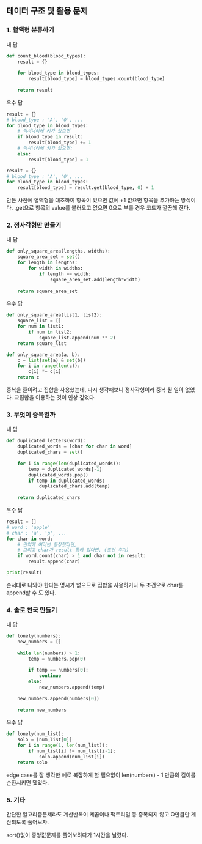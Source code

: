 ## 데이터 구조 및 활용 문제

### 1. 혈액형 분류하기

내 답

```python
def count_blood(blood_types):
    result = {}
    
    for blood_type in blood_types:
        result[blood_type] = blood_types.count(blood_type)
        
    return result
```

우수 답

```python
result = {}
# blood_type : 'A', 'O', ... 
for blood_type in blood_types:
    # 딕셔너리에 키가 있으면
    if blood_type in result:
        result[blood_type] += 1
    # 딕셔너리에 키가 없으면:
    else:
        result[blood_type] = 1

result = {}
# blood_type : 'A', 'O', ... 
for blood_type in blood_types:
    result[blood_type] = result.get(blood_type, 0) + 1
```

만든 사전에 혈액형을 대조하여 항목이 있으면 값에 +1 없으면 항목을 추가하는 방식이다. .get으로 항목의 value를 불러오고 없으면 0으로 부를 경우 코드가 깔끔해 진다.



### 2. 정사각형만 만들기

내 답

```python
def only_square_area(lengths, widths):
    square_area_set = set()    
    for length in lengths:
        for width in widths:
            if length == width:
                square_area_set.add(length*width)
                
    return square_area_set
```

우수 답

```python
def only_square_area(list1, list2):
    square_list = []
    for num in list1:
        if num in list2:
            square_list.append(num ** 2)
    return square_list

def only_square_area(a, b):
    c = list(set(a) & set(b))
    for i in range(len(c)):
        c[i] *= c[i]
    return c
```

중복을 줄이려고 집합을 사용했는데, 다시 생각해보니 정사각형이라 중복 될 일이 없었다. 교집합을 이용하는 것이 인상 깊었다.



### 3. 무엇이 중복일까

내 답

```python
def duplicated_letters(word):
    duplicated_words = [char for char in word]
    duplicated_chars = set()
    
    for i in range(len(duplicated_words)):
        temp = duplicated_words[-1]
        duplicated_words.pop()
        if temp in duplicated_words:
            duplicated_chars.add(temp)
            
    return duplicated_chars
```

우수 답

```python
result = []
# word : 'apple'
# char : 'a', 'p', ...
for char in word:
    # 만약에 여러번 등장했다면, 
    # 그리고 char가 result 통에 없다면, (조건 추가)
    if word.count(char) > 1 and char not in result:
        result.append(char)

print(result)
```

순서대로 나와야 한다는 명시가 없으므로 집합을 사용하거나 두 조건으로 char를 append할 수 도 있다.



### 4. 솔로 천국 만들기

내 답

```python
def lonely(numbers):
    new_numbers = []
    
    while len(numbers) > 1:
        temp = numbers.pop(0)
        
        if temp == numbers[0]:
            continue
        else:
            new_numbers.append(temp)
            
    new_numbers.append(numbers[0])
            
    return new_numbers
```

우수 답

```python
def lonely(num_list):
    solo = [num_list[0]]
    for i in range(1, len(num_list)):
        if num_list[i] != num_list[i-1]:
            solo.append(num_list[i])
    return solo
```

edge case를 잘 생각한 예로 복잡하게 할 필요없이 len(numbers) - 1 만큼의 길이를 순환시키면 됐었다.



### 5. 기타

간단한 알고리즘문제라도 계산반복이 제곱이나 팩토리얼 등 중복되지 않고 O만큼만 계산되도록 풀어보자.

sort()없이 중앙값문제를 풀어보려다가 1시간을 날렸다.